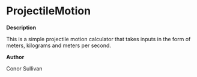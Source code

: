 # ProjectileMotion

**Description**

This is a simple projectile motion calculator that takes inputs in the form of meters, kilograms and meters per second.


**Author**

Conor Sullivan